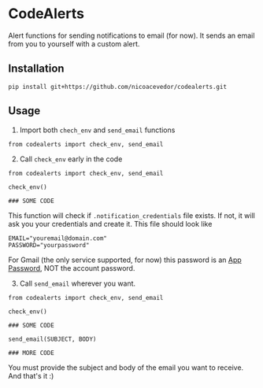 # CodeAlerts
Alert functions for sending notifications to email (for now). It sends an email from you to yourself with a custom alert.

## Installation
```
pip install git+https://github.com/nicoacevedor/codealerts.git
```

## Usage
1. Import both `chech_env` and `send_email` functions
```
from codealerts import check_env, send_email
```

2. Call `check_env` early in the code
```
from codealerts import check_env, send_email

check_env()

### SOME CODE
```
This function will check if `.notification_credentials` file exists. If not, it will ask you your credentials and create it. This file should look like
```
EMAIL="youremail@domain.com"
PASSWORD="yourpassword"
```
For Gmail (the only service supported, for now) this password is an [App Password](https://www.hostpapa.com/knowledgebase/how-to-create-and-use-google-app-passwords/), NOT the account password.

3. Call `send_email` wherever you want.

```
from codealerts import check_env, send_email

check_env()

### SOME CODE

send_email(SUBJECT, BODY)

### MORE CODE
```
You must provide the subject and body of the email you want to receive. And that's it :)
